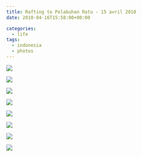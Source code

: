 ```yaml
---
title: Rafting to Pelabuhan Ratu - 15 avril 2010
date: 2010-04-16T15:58:00+00:00

categories:
  - life
tags:
  - indonesia
  - photos
---
```

![](media/DSC_0864.jpg)

![](media/DSC_0945.jpg)

![](media/DSC_0967.jpg)

![](media/DSC_1001.jpg)

![](media/DSC_1031.jpg)

![](media/DSC_1109.jpg)

![](media/DSC_1118.jpg)

![](media/DSC_1264.jpg)